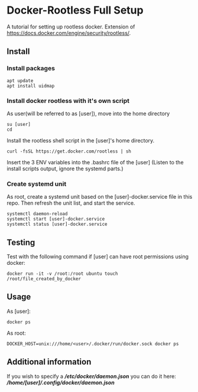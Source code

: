 # Docker-Rootless Full Setup
A tutorial for setting up rootless docker. Extension of https://docs.docker.com/engine/security/rootless/.

## Install

### Install packages
```
apt update
apt install uidmap
```

### Install docker rootless with it's own script
As user(will be referred to as [user]), move into the home directory
```
su [user]
cd
```

Install the rootless shell script in the [user]'s home directory.
```
curl -fsSL https://get.docker.com/rootless | sh
```
Insert the 3 ENV variables into the .bashrc file of the [user]
(Listen to the install scripts output, ignore the systemd parts.)

### Create systemd unit
As root, create a systemd unit based on the [user]-docker.service file in this repo.
Then refresh the unit list, and start the service.
```
systemctl daemon-reload
systemctl start [user]-docker.service
systemctl status [user]-docker.service
```

## Testing
Test with the following command if [user] can have root permissions using docker:
```
docker run -it -v /root:/root ubuntu touch /root/file_created_by_docker
```

## Usage
As [user]:
```
docker ps
```
As root:
```
DOCKER_HOST=unix:///home/<user>/.docker/run/docker.sock docker ps
```

## Additional information
If you wish to specify a ***/etc/docker/daemon.json*** you can do it here: ***/home/[user]/.config/docker/daemon.json***
